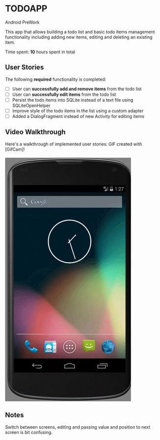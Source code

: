 # TODOAPP

Android PreWork

This app that allows building a todo list and basic todo items management functionality including adding new items, editing and deleting an existing item.

Time spent: **10** hours spent in total

## User Stories

The following **required** functionality is completed:

* [ ] User can **successfully add and remove items** from the todo list
* [ ] User can **successfully edit items** from the todo list
* [ ] Persist the todo items into SQLite instead of a text file using SQLiteOpenHelper
* [ ] Improve style of the todo items in the list using a custom adapter
* [ ] Added a DialogFragment instead of new Activity for editing items

## Video Walkthrough 

Here's a walkthrough of implemented user stories:
GIF created with [GifCam]!


![Sample](EditScreenGif.gif)

## Notes

 Switch between screens, editing and passing value and position to next screen is bit confusing.
